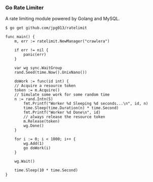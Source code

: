 ### Go Rate Limiter
A rate limiting module powered by Golang and MySQL.

`$ go get github.com/jpg013/ratelimit`

```golang
func main() {
	m, err := ratelimit.NewManager("crawlera")

	if err != nil {
		panic(err)
	}

	var wg sync.WaitGroup
	rand.Seed(time.Now().UnixNano())

	doWork := func(id int) {
    // Acquire a resource token
    token := m.Acquire()
    // Simulate some work for some random time 
    n := rand.Intn(5)
		fmt.Printf("Worker %d Sleeping %d seconds...\n", id, n)
		time.Sleep(time.Duration(n) * time.Second)
		fmt.Printf("Worker %d Done\n", id)
		// always release the resource token
		m.Release(token)
		wg.Done()
	}

	for i := 0; i < 1000; i++ {
		wg.Add(1)
		go doWork(i)
	}

	wg.Wait()

	time.Sleep(10 * time.Second)
}
```